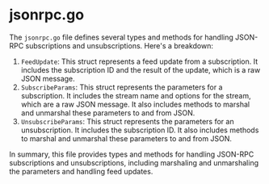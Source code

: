 # jsonrpc.go

The `jsonrpc.go` file defines several types and methods for handling JSON-RPC subscriptions and unsubscriptions. Here's a breakdown:

1. `FeedUpdate`: This struct represents a feed update from a subscription. It includes the subscription ID and the result of the update, which is a raw JSON message.
2. `SubscribeParams`: This struct represents the parameters for a subscription. It includes the stream name and options for the stream, which are a raw JSON message. It also includes methods to marshal and unmarshal these parameters to and from JSON.
3. `UnsubscribeParams`: This struct represents the parameters for an unsubscription. It includes the subscription ID. It also includes methods to marshal and unmarshal these parameters to and from JSON.

In summary, this file provides types and methods for handling JSON-RPC subscriptions and unsubscriptions, including marshaling and unmarshaling the parameters and handling feed updates.
